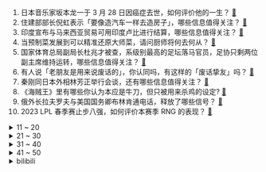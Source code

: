 1. 日本音乐家坂本龙一于 3 月 28 日因癌症去世，如何评价他的一生？ [:link:](https://www.zhihu.com/question/593374853)
2. 住建部部长倪虹表示「要像造汽车一样去造房子」，哪些信息值得关注？ [:link:](https://www.zhihu.com/question/593342034)
3. 印度宣布与马来西亚贸易可用印度卢比进行结算，哪些信息值得关注？ [:link:](https://www.zhihu.com/question/593356558)
4. 当预制菜发展到可以精准还原大师菜，请问厨师将何去何从？ [:link:](https://www.zhihu.com/question/592762755)
5. 国家体育总局副局长杜兆才被查，系级别最高的足坛落马官员，足协只剩两位副主席维持运转，哪些信息值得关注？ [:link:](https://www.zhihu.com/question/593135341)
6. 有人说「老朋友是用来说废话的」，你认同吗，有这样的「废话挚友」吗？ [:link:](https://www.zhihu.com/question/592523167)
7. 秦刚同日本外相林芳正举行会谈，还有哪些信息值得关注？ [:link:](https://www.zhihu.com/question/593352038)
8. 《海贼王》里有哪些你认为本应是牛刀，但只被用来杀鸡的设定? [:link:](https://www.zhihu.com/question/579785404)
9. 俄外长拉夫罗夫与美国国务卿布林肯通电话，释放了哪些信号？ [:link:](https://www.zhihu.com/question/593402839)
10. 2023 LPL 春季赛止步八强，如何评价本赛季 RNG 的表现？ [:link:](https://www.zhihu.com/question/593228648)
<details>
<summary>11 ~ 20</summary>

11. B 站 UP 主发起停更潮，原因有哪些？收益减少内容生产者该何去何从？ [:link:](https://www.zhihu.com/question/593327992)
12. 「被生母虐待致截肢」男童父亲称「腿没保住，希望能保住眼睛」，具体情况如何？ [:link:](https://www.zhihu.com/question/593002454)
13. 如何看待《英雄联盟》知名视频作者、B 站百大 UP 主「徐老师」宣布因经济与身体问题停更？ [:link:](https://www.zhihu.com/question/593033613)
14. 为什么现在的年轻人明明都没有老一辈那么辛苦，反而身上的疾病好像还变多了呢？ [:link:](https://www.zhihu.com/question/458382123)
15. TES 不敌 OMG 止步季后赛七强，这场比赛他们输在哪？ [:link:](https://www.zhihu.com/question/593379440)
16. 白俄罗斯总统表示有人计划入侵白俄， 而部署核武是为了保护国家不受西方威胁，对此如何评价？ [:link:](https://www.zhihu.com/question/593321603)
17. 姐弟坠亡案凶手连写 4 封信求原谅，孩子母亲称「最真诚赎罪是接受判决死去」，案件后续进展如何？ [:link:](https://www.zhihu.com/question/593329167)
18. 如何评价郭富城、任达华、林家栋主演的电影《断网》？ [:link:](https://www.zhihu.com/question/587070646)
19. 周杰伦成为首位全球年度专辑销量第一的华语歌手，《最伟大的作品》登顶全球专辑销量冠军，如何评价这一成绩？ [:link:](https://www.zhihu.com/question/592662583)
20. 年轻人下班后搞副业背后根本原因，是经济压力、主业无法得到满足感？还是实际工作与预期不符？ [:link:](https://www.zhihu.com/question/592998790)
</details>
<details>
<summary>21 ~ 30</summary>

21. 你怎么看“蔚来手机”？ [:link:](https://www.zhihu.com/question/569640079)
22. 你们是什么时候意识到自己的平庸的？ [:link:](https://www.zhihu.com/question/592091738)
23. 记者李微敖曝光疑似张继科借款合同，这份合同具有法律效力吗？若属实，张继科需承担哪些后果？ [:link:](https://www.zhihu.com/question/593386131)
24. 欧委会主席冯德莱恩正竞选北约秘书长，曾是德国首位女防长，哪些信息值得关注？ [:link:](https://www.zhihu.com/question/593335378)
25. 《剑雨》中的细雨为什么能打败转轮王？ [:link:](https://www.zhihu.com/question/464609709)
26. 有人提出“读书无用论”你怎么看待这个问题？读书真的无用吗？ [:link:](https://www.zhihu.com/question/591567062)
27. 怎样分析一个期货品种能不能做？ [:link:](https://www.zhihu.com/question/592936574)
28. 几万的电吉他和几千的区别大吗？ [:link:](https://www.zhihu.com/question/592015564)
29. 你和你的宠物之间有什么事非常默契吗? [:link:](https://www.zhihu.com/question/582610855)
30. 为什么有的人坚持美白很久却白不了，而有的人轻而易举就变白了？ [:link:](https://www.zhihu.com/question/592343281)
</details>
<details>
<summary>31 ~ 40</summary>

31. 2023 年，有什么新车值得种草？ [:link:](https://www.zhihu.com/question/593053702)
32. Ai绘画怎么正确使用关键词？ [:link:](https://www.zhihu.com/question/585341493)
33. 下雨天怎么让自己心情愉悦? [:link:](https://www.zhihu.com/question/592675390)
34. 职场中晋升最快的人具有什么特点? [:link:](https://www.zhihu.com/question/587455698)
35. 皮肤有点暗沉，想试试什么美白产品可以让皮肤变白，有哪些推荐？ [:link:](https://www.zhihu.com/question/591657151)
36. 2023 LPL 春季季后赛 OMG 3:2 力克 TES，如何评价这场比赛？ [:link:](https://www.zhihu.com/question/593348824)
37. 人的一生，可以没有朋友吗？ [:link:](https://www.zhihu.com/question/592556487)
38. 大学生也会为成绩发愁吗？ [:link:](https://www.zhihu.com/question/588160706)
39. 你人生中的第一辆新车是什么车，有什么值得分享的故事？ [:link:](https://www.zhihu.com/question/593059384)
40. 胖东来式的福利能在职场普及吗？你理想的雇主是怎样的？ [:link:](https://www.zhihu.com/question/592753073)
</details>
<details>
<summary>41 ~ 50</summary>

41. 22-23 赛季英超纽卡 2:0 曼联，德赫亚贡献多次神扑，如何评价这场比赛？ [:link:](https://www.zhihu.com/question/593399709)
42. 国内首枚民营液氧煤油火箭「天龙二号」成功首飞，这具有哪些意义？ [:link:](https://www.zhihu.com/question/593358293)
43. 律师称传播他人私密视频或担刑责，若内容涉男女关系将触及刑法，如何从法律角度解读？ [:link:](https://www.zhihu.com/question/593303213)
44. 除了「搞钱」以外，搞副业是否也是年轻人在寻求对生活的掌控感？为何会有人生「无力感」的说法？ [:link:](https://www.zhihu.com/question/592999005)
45. 为什么 intel 的异构 CPU 中，大小核的缓存构成差别这么大？ [:link:](https://www.zhihu.com/question/592596696)
46. 你甘愿自己的平庸吗？ [:link:](https://www.zhihu.com/question/593267365)
47. 带娃去植物园回家后，如何让孩子更好地记忆和理解所学知识？ [:link:](https://www.zhihu.com/question/591366493)
48. 如何客观评价《进击的巨人》？ [:link:](https://www.zhihu.com/question/453634343)
49. 劳动者从事副业时，需要注意哪些问题？有什么需要避免的法律风险吗？ [:link:](https://www.zhihu.com/question/593000539)
50. 腾势 D9 今年来连续登上 35 万以上新能源豪华 MPV 销量榜首的位置，其背后隐藏着怎样的实力？ [:link:](https://www.zhihu.com/question/592621041)
</details><details>
<summary>bilibili</summary>

1. 『从头看她』1920-2020，中国女性发型的百年变迁 [:link:](//www.bilibili.com/video/BV1qm4y1r7BB)
2. “过来点，我保证不打你” [:link:](//www.bilibili.com/video/BV1tN411N7jN)
3. 被告：真诚是我永远的必杀技 [:link:](//www.bilibili.com/video/BV1gg4y1G7Fx)
4. up主，你这看了个啥？？2023年1月新番完结吐槽大总结！【泛式】 [:link:](//www.bilibili.com/video/BV1Bh411375J)
5. 六年前B站全是这种视频！！ [:link:](//www.bilibili.com/video/BV1XL411X7nQ)
6. 【自制】我做了一种很新的 机 器 人！【硬核】 [:link:](//www.bilibili.com/video/BV1Uh41137Th)
7. 最后这坑给我键盘都按废了！ [:link:](//www.bilibili.com/video/BV1vN411N73u)
8. 2分钟讲完《狂飙》高启强的一生，还没看的进来看看 [:link:](//www.bilibili.com/video/BV1PT411B73G)
9. 走廊清唱《すずめ feat.十明》铃芽户缔主题曲 [:link:](//www.bilibili.com/video/BV1oT411q77o)
10. JISOO - ‘FLOWER’ M/V [:link:](//www.bilibili.com/video/BV1RX4y1R7w1)
<details>
<summary>11 ~ 20</summary>

11. 死了，但没死透的小奶猫 [:link:](//www.bilibili.com/video/BV1NV4y1Q7bk)
12. 假如穿越到古代你没钱花怎么办？这条视频看完你就赚了！！ [:link:](//www.bilibili.com/video/BV15c41157Kf)
13. 《原神》3.6版本PV：「盛典与慧业」 [:link:](//www.bilibili.com/video/BV1Ds4y1J7n3)
14. 炸裂！《越狱兔》到底有多离谱？动画界最强战力？ [:link:](//www.bilibili.com/video/BV1PY4y1D7Xs)
15. 美国最贵炸鸡VS肯德基！！$600美金一份的炸鸡，值得吗？ [:link:](//www.bilibili.com/video/BV1oM411M7WX)
16. 两代大帝对望！看看什么叫俄罗斯巅峰时刻！《叶卡捷琳娜》S2P8 [:link:](//www.bilibili.com/video/BV17a4y1M7DB)
17. 很内向，出门只走下水道 [:link:](//www.bilibili.com/video/BV1Ng4y1x7QM)
18. 酥酥脆脆香猪!小傲抱头痛哭！ [:link:](//www.bilibili.com/video/BV1sL411S7L9)
19. 全网首测！体验美国最刺激的户外活动！超级震撼！ [:link:](//www.bilibili.com/video/BV1qm4y1r7ZG)
20. BBOX超燃演奏《无期迷途》 [:link:](//www.bilibili.com/video/BV1mT411q7KA)
</details>
<details>
<summary>21 ~ 30</summary>

21. 那个被骂上热搜的高三女生，得到大家的道歉了吗？ [:link:](//www.bilibili.com/video/BV1Ks4y1U7AR)
22. 我终于知道为什么情侣爬完泰山不是结婚就是分手 [:link:](//www.bilibili.com/video/BV1t84y1g7Gj)
23. 《家人们谁懂啊》原来配音是她，这是娶了一个黄瓜条吗！ [:link:](//www.bilibili.com/video/BV1kM4y1U7ms)
24. 「原梦冒险团」第一集：出发！向着星辰与深渊！ [:link:](//www.bilibili.com/video/BV1Gh41137Xf)
25. 中文互联网的凋零，正在杀死中国人工智能的未来【为什么我们搞不出ChatGPT】 [:link:](//www.bilibili.com/video/BV1Nm4y1z7AT)
26. 【蔚蓝档案】首曝PV——欢迎来到基沃托斯！ [:link:](//www.bilibili.com/video/BV11v4y1V7am)
27. 《重返未来：1999》三测PV 招募开启 中配实装！ [:link:](//www.bilibili.com/video/BV1PT411z7AB)
28. “我高考山东省第三，妈妈知道后，却一点都不开心” [:link:](//www.bilibili.com/video/BV1vk4y1i7pS)
29. 当家人发现你互联网上的嘴脸 [:link:](//www.bilibili.com/video/BV18o4y1H7WZ)
30. 原来真的有人会一秒脸红.... [:link:](//www.bilibili.com/video/BV1is4y1D7Pg)
</details>
<details>
<summary>31 ~ 40</summary>

31. 猫猫打字太慢了 [:link:](//www.bilibili.com/video/BV1wN411N7mQ)
32. 水 视 频 [:link:](//www.bilibili.com/video/BV12a4y1M7FL)
33. 探秘全世界最危险餐厅！1000 °C火山岩浆烤肉！到底有多好吃？ [:link:](//www.bilibili.com/video/BV1X84y1M7Wb)
34. ChatGPT六步提问法：你若诚心发问，它会给你一篇惊艳论文！ [:link:](//www.bilibili.com/video/BV16s4y177Pz)
35. 【全网最详】旅美熊猫究竟有没有被虐待？官方反复辟谣没人听？ [:link:](//www.bilibili.com/video/BV1hs4y1U7gs)
36. 谁懂！滑跪拥抱真的很绝！导演的封神动作设计再次出现，救赎感拉满！！ [:link:](//www.bilibili.com/video/BV1HN411N7Jb)
37. 康帅傅：我就是这被这破玩意卷死的 [:link:](//www.bilibili.com/video/BV1kT411q7FQ)
38. 【罗翔】多数即正义？从苏格拉底之死聊起 [:link:](//www.bilibili.com/video/BV1Po4y1W7Qv)
39. 网曝我们是假情侣，回应一些瓜 [:link:](//www.bilibili.com/video/BV1eg4y137rx)
40. 【全球独家】卧槽！英雄联盟和乐高合作了！ [:link:](//www.bilibili.com/video/BV12V4y1Q7Zp)
</details>
<details>
<summary>41 ~ 50</summary>

41. 【钢铁雄心4】全流程新手教学 | 5500小时带你入门 [:link:](//www.bilibili.com/video/BV1P84y1g7JN)
42. 《艺术人生》 [:link:](//www.bilibili.com/video/BV1s84y1g7iS)
43. 【四川话版】铃芽之旅❌痔疮之旅✅ [:link:](//www.bilibili.com/video/BV1sm4y1z7Lt)
44. 学校本地的埃及人 [:link:](//www.bilibili.com/video/BV1FV4y1Q7Lo)
45. 【何同学】我们做了一台中文打字机... [:link:](//www.bilibili.com/video/BV1Sk4y1471G)
46. 钢筋直男和女同事AA，4000元到美术馆看上海夜景？？？【凭啥这么贵ep55-ROOF P.M. Modern Dining】 [:link:](//www.bilibili.com/video/BV1B84y1M7Eh)
47. 菜鸟翻跳Wonder Girls 《Tell Me》｜五套一键换装 [:link:](//www.bilibili.com/video/BV1Go4y1H7Mh)
48. 你可能真的一点没看懂茄子哭马 [:link:](//www.bilibili.com/video/BV1co4y1W7eY)
49. 感受一下被狗狗追杀的感觉 [:link:](//www.bilibili.com/video/BV14s4y177Ye)
50. 《小川同学是女生》DLC 后日谈 [:link:](//www.bilibili.com/video/BV1HM4y1U7dN)
</details>
<details>
<summary>51 ~ 60</summary>

51. “笑死，这要能出神里，我直接送你满命...我趣！” [:link:](//www.bilibili.com/video/BV1Th41137er)
52. 在这个身体工作真的辛苦大家了 [:link:](//www.bilibili.com/video/BV1WV4y1Q78u)
53. 在襄阳吃肉嗦面太爽了吧？！红红辣辣，50一人牛肉吃到撑！ [:link:](//www.bilibili.com/video/BV1xM4y1U7vd)
54. YG是真不会扬长避短啊？ [:link:](//www.bilibili.com/video/BV1Qm4y1z7zh)
55. 当！日！剧！遇！上！方！言！ [:link:](//www.bilibili.com/video/BV1Bm4y1z7Yr)
56. 做UP主三年！用全部收益开了一家二次元店！！！ [:link:](//www.bilibili.com/video/BV1tv4y1V7wK)
57. 师父 完整版 [:link:](//www.bilibili.com/video/BV1sM411M7Cq)
58. 杭州498日料自助餐，居然缺斤少两 [:link:](//www.bilibili.com/video/BV1po4y1W7hy)
59. 《多人生化，但是明日方舟》 [:link:](//www.bilibili.com/video/BV1Ks4y1U755)
60. 【TF家族】《一起去做的N件事》第二十件事：一起来采访吧（bushi）【愚人节特辑】 [:link:](//www.bilibili.com/video/BV1kL411m7Wp)
</details>
<details>
<summary>61 ~ 70</summary>

61. 泪失禁体质真的主打的就是一个尴尬！！你有泪失禁体质吗？ [:link:](//www.bilibili.com/video/BV1ds4y1J7tv)
62. 真正的埃及人看《刺客信条起源》会有什么反应！ [:link:](//www.bilibili.com/video/BV1Gj411w7GW)
63. 我终于把这道暗黑甜品给做出来了！ [:link:](//www.bilibili.com/video/BV1es4y177p6)
64. 千颗碎片实拍魔刀千刃（下）！用科学打破梦想与现实的界限吧！ [:link:](//www.bilibili.com/video/BV1Dj411w72V)
65. 《崩坏3》全新S级角色「织羽梦旌」& SP角色「终末协理0017」预告 [:link:](//www.bilibili.com/video/BV1m84y1g7N9)
66. 爆肝32天我用12亿方块还原渊下宫！【方块提瓦特#02渊下宫篇】 [:link:](//www.bilibili.com/video/BV12g4y137jZ)
67. 建议佩戴耳机食用！来自宇宙的神秘声音 [:link:](//www.bilibili.com/video/BV1yL411S712)
68. 把成年鳄鱼养家里是什么样的体验？ [:link:](//www.bilibili.com/video/BV1DM4y1U7uM)
69. 堕落变异！看着可爱女主长出触手！这游戏结局惨得过分！ [:link:](//www.bilibili.com/video/BV13g4y1G7Ad)
70. 【危机合约#12】全网首杀 危机等级34 再赴起源 [:link:](//www.bilibili.com/video/BV1tc41157EC)
</details>
<details>
<summary>71 ~ 80</summary>

71. 这些网红绿植🧐懒人手残党别来沾边 [:link:](//www.bilibili.com/video/BV1zs4y1J7Uj)
72. “教令院六杰” [:link:](//www.bilibili.com/video/BV18j411w7Yy)
73. 回来吧我的蔡徐坤！ [:link:](//www.bilibili.com/video/BV1zo4y1W7Gj)
74. 杨戬：还好我技高一筹 [:link:](//www.bilibili.com/video/BV1Wj411w7wt)
75. 18岁被性侵、造黄谣！暴力女画家如何复仇？【透明的她06】 [:link:](//www.bilibili.com/video/BV1Pg4y1G7ER)
76. 【4K 极致卡点】奥特银河格斗 究极vs绝对 宇宙两大黑帮村口干架 [:link:](//www.bilibili.com/video/BV1Jo4y1W76U)
77. 瘦下来对一个人颜值影响能有多大？ [:link:](//www.bilibili.com/video/BV1vc411V7H4)
78. 高情商秘书VS低情商秘书 [:link:](//www.bilibili.com/video/BV1CL411m7Qe)
79. 【𝟰𝗞】“仅此98秒”带你感受新海诚那些无法超越绝美的画面！！ [:link:](//www.bilibili.com/video/BV1kL411X7HL)
80. 小呆呆喜提标准差事 [:link:](//www.bilibili.com/video/BV1A24y1j7yb)
</details>
<details>
<summary>81 ~ 90</summary>

81. 十二生肖拟人妆容——子鼠 [:link:](//www.bilibili.com/video/BV1ts4y177y7)
82. 原来第一次网恋奔现时女友就馋我身子了！ [:link:](//www.bilibili.com/video/BV14M4y1U7W3)
83. 怎么脱离网红妆画出精致感 手把手塑造一眼脱俗的气质 名媛妆化妆 [:link:](//www.bilibili.com/video/BV1RM4y1m74j)
84. 【大背头也很可爱的初音ミク】强风大背头【Full ver.】 [:link:](//www.bilibili.com/video/BV1D24y1L7Ch)
85. 我不允许还有人不知道万叶偷帽子这个梗！ [:link:](//www.bilibili.com/video/BV1NN411N7oT)
86. 看完它，我觉得国产电影有希望啦！ [:link:](//www.bilibili.com/video/BV1tj411w7ri)
87. 【医学博士】如何拯救透支的肾？I 少了一个肾，你还能活多久？ [:link:](//www.bilibili.com/video/BV11a4y1M74m)
88. 芬兰一家人体验麻辣烫店干饭太过瘾！抱盆嗦粉到迷糊！吃到脸扭曲！搬离旧屋我哭成泪人。。。 [:link:](//www.bilibili.com/video/BV1TX4y1k7WG)
89. 我花了一晚上时间让外挂坐牢！ [:link:](//www.bilibili.com/video/BV1ks4y1777S)
90. 【阿斗】20万人打出8.5分，上映26年，至今被奉为高智商犯罪巅峰之作！爱德华·诺顿处女作《一级恐惧》 [:link:](//www.bilibili.com/video/BV1yT411q73N)
</details>
<details>
<summary>91 ~ 100</summary>

91. 耗时半年的呕心之作，带你跨越数万年，去了解神秘的非洲文明 [:link:](//www.bilibili.com/video/BV1iN411P71T)
92. 去看花吧，带着家里的老顽童和小顽皮！ [:link:](//www.bilibili.com/video/BV11M4y127ij)
93. 给相亲女生发试卷 [:link:](//www.bilibili.com/video/BV1TT411B75a)
94. 【原神】《有香自西来·寻味北地》全角色食物喜好/活动攻略/喜欢/讨厌/食物/原神3.5 [:link:](//www.bilibili.com/video/BV1i84y1g7cF)
95. 假如情侣吵架讲礼貌时# 情侣日常 [:link:](//www.bilibili.com/video/BV1vX4y1R7ya)
96. 明天就去夜市摆摊卖这个！一定能发财！ [:link:](//www.bilibili.com/video/BV1ja4y1M7qY)
97. 【每日亿遍】Happy猫教你唱happy歌 [:link:](//www.bilibili.com/video/BV1NX4y1d7d7)
98. 好家伙这哪是深夜专车 是不简单特快吧 [:link:](//www.bilibili.com/video/BV17o4y1W7dR)
99. 让员工丢脸丢到时代广场！ [:link:](//www.bilibili.com/video/BV1PN411N7xs)
100. 韩国学校为什么像监狱？学校与监狱的规训方式对比 [:link:](//www.bilibili.com/video/BV1F24y1j7Qe)
</details></details>
